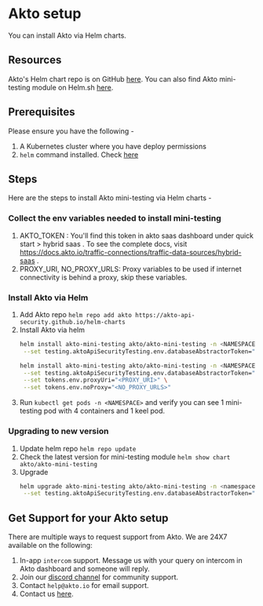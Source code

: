 # Akto setup

You can install Akto via Helm charts. 

## Resources
Akto's Helm chart repo is on GitHub [here](https://github.com/akto-api-security/helm-charts).
You can also find Akto mini-testing module on Helm.sh [here](https://artifacthub.io/packages/helm/akto/akto-mini-testing).

## Prerequisites
Please ensure you have the following -
1. A Kubernetes cluster where you have deploy permissions
2. `helm` command installed. Check [here](https://helm.sh/docs/intro/install/)

## Steps 
Here are the steps to install Akto mini-testing via Helm charts - 

### Collect the env variables needed to install mini-testing

1. AKTO_TOKEN : You'll find this token in akto saas dashboard under quick start > hybrid saas . To see the complete docs, visit https://docs.akto.io/traffic-connections/traffic-data-sources/hybrid-saas .
2. PROXY_URI, NO_PROXY_URLS: Proxy variables to be used if internet connectivity is behind a proxy, skip these variables.

### Install Akto via Helm

1. Add Akto repo
   ```helm repo add akto https://akto-api-security.github.io/helm-charts```
2. Install Akto via helm
   ```bash
   helm install akto-mini-testing akto/akto-mini-testing -n <NAMESPACE> \
    --set testing.aktoApiSecurityTesting.env.databaseAbstractorToken="<AKTO_TOKEN>"
   ```
   ```bash
   helm install akto-mini-testing akto/akto-mini-testing -n <NAMESPACE> \
    --set testing.aktoApiSecurityTesting.env.databaseAbstractorToken="<AKTO_TOKEN>" \
    --set tokens.env.proxyUri="<PROXY_URI>" \
    --set tokens.env.noProxy="<NO_PROXY_URLS>"
   ```
3. Run `kubectl get pods -n <NAMESPACE>` and verify you can see 1 mini-testing pod with 4 containers and 1 keel pod.

### Upgrading to new version

1. Update helm repo
   ```helm repo update```
2. Check the latest version for mini-testing module
   ```helm show chart akto/akto-mini-testing```
3. Upgrade
   ```bash
   helm upgrade akto-mini-testing akto/akto-mini-testing -n <namespace> --version <latest-version> \
    --set testing.aktoApiSecurityTesting.env.databaseAbstractorToken="<AKTO_TOKEN>
   ```

## Get Support for your Akto setup

There are multiple ways to request support from Akto. We are 24X7 available on the following:

1. In-app `intercom` support. Message us with your query on intercom in Akto dashboard and someone will reply.
2. Join our [discord channel](https://www.akto.io/community) for community support.
3. Contact `help@akto.io` for email support.
4. Contact us [here](https://www.akto.io/contact-us).